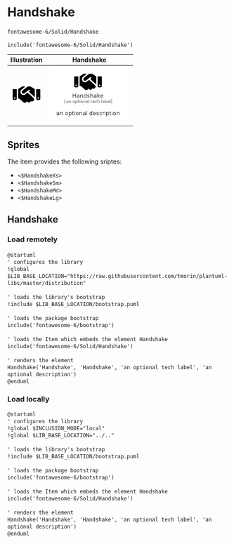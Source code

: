 # Handshake


```text
fontawesome-6/Solid/Handshake
```

```text
include('fontawesome-6/Solid/Handshake')
```



| Illustration | Handshake |
| :---: | :---: |
| ![illustration for Illustration](../../fontawesome-6/Solid/Handshake.png) | ![illustration for Handshake](../../fontawesome-6/Solid/Handshake.Local.png) |



## Sprites
The item provides the following sriptes:

- `<$HandshakeXs>`
- `<$HandshakeSm>`
- `<$HandshakeMd>`
- `<$HandshakeLg>`





## Handshake

### Load remotely
```plantuml
@startuml
' configures the library
!global $LIB_BASE_LOCATION="https://raw.githubusercontent.com/tmorin/plantuml-libs/master/distribution"

' loads the library's bootstrap
!include $LIB_BASE_LOCATION/bootstrap.puml

' loads the package bootstrap
include('fontawesome-6/bootstrap')

' loads the Item which embeds the element Handshake
include('fontawesome-6/Solid/Handshake')

' renders the element
Handshake('Handshake', 'Handshake', 'an optional tech label', 'an optional description')
@enduml
```

### Load locally
```plantuml
@startuml
' configures the library
!global $INCLUSION_MODE="local"
!global $LIB_BASE_LOCATION="../.."

' loads the library's bootstrap
!include $LIB_BASE_LOCATION/bootstrap.puml

' loads the package bootstrap
include('fontawesome-6/bootstrap')

' loads the Item which embeds the element Handshake
include('fontawesome-6/Solid/Handshake')

' renders the element
Handshake('Handshake', 'Handshake', 'an optional tech label', 'an optional description')
@enduml
```

